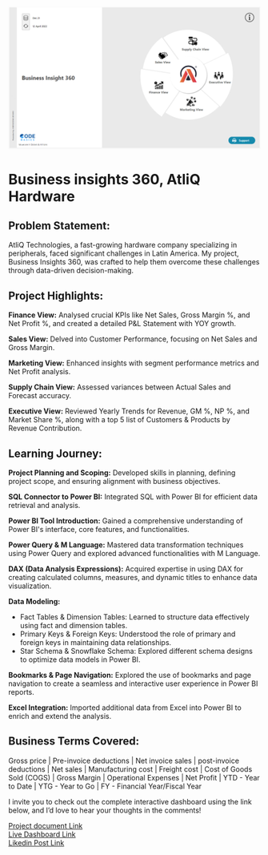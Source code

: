 
<div align="center">
  <img src="https://github.com/ANIRUDDHA-BISWAS/Business-Insights-360-AtliQ-Hardware/blob/main/Business%20insights%20360%2C%20AtliQ%20Hardware.png" alt="Business insights 900" width="600"/>
</div>

# Business insights 360, AtliQ Hardware

## Problem Statement:
AtliQ Technologies, a fast-growing hardware company specializing in peripherals, faced significant challenges in Latin America. My project, Business Insights 360, was crafted to help them overcome these challenges through data-driven decision-making.

## Project Highlights:  

**Finance View:** Analysed crucial KPIs like Net Sales, Gross Margin %, and Net Profit %, and created a detailed P&L Statement with YOY growth.  

**Sales View:** Delved into Customer Performance, focusing on Net Sales and Gross Margin.  

**Marketing View:** Enhanced insights with segment performance metrics and Net Profit analysis.  

**Supply Chain View:** Assessed variances between Actual Sales and Forecast accuracy.  

**Executive View:** Reviewed Yearly Trends for Revenue, GM %, NP %, and Market Share %, along with a top 5 list of Customers & Products by Revenue Contribution.  

## Learning Journey:  

**Project Planning and Scoping:** Developed skills in planning, defining project scope, and ensuring alignment with business objectives.  

**SQL Connector to Power BI:** Integrated SQL with Power BI for efficient data retrieval and analysis.  

**Power BI Tool Introduction:** Gained a comprehensive understanding of Power BI's interface, core features, and functionalities.  

**Power Query & M Language:** Mastered data transformation techniques using Power Query and explored advanced functionalities with M Language.  

**DAX (Data Analysis Expressions):** Acquired expertise in using DAX for creating calculated columns, measures, and dynamic titles to enhance data visualization.  

**Data Modeling:**
- Fact Tables & Dimension Tables: Learned to structure data effectively using fact and dimension tables.
- Primary Keys & Foreign Keys: Understood the role of primary and foreign keys in maintaining data relationships.
- Star Schema & Snowflake Schema: Explored different schema designs to optimize data models in Power BI.  

**Bookmarks & Page Navigation:** Explored the use of bookmarks and page navigation to create a seamless and interactive user experience in Power BI reports.  

**Excel Integration:** Imported additional data from Excel into Power BI to enrich and extend the analysis. 

## Business Terms Covered:
Gross price | Pre-invoice deductions | Net invoice sales | post-invoice deductions | Net sales | Manufacturing cost | Freight cost | Cost of Goods Sold (COGS) | Gross Margin | Operational Expenses | Net Profit | YTD - Year to Date | YTG - Year to Go | FY - Financial Year/Fiscal Year

I invite you to check out the complete interactive dashboard using the link below, and I’d love to hear your thoughts in the comments!  

[Project document Link](https://app.powerbi.com/view?r=eyJrIjoiMjdlZTQwNDQtYjRmMC00YzFlLThhYWQtNmM2Y2ZmM2E0ZmNiIiwidCI6ImM2ZTU0OWIzLTVmNDUtNDAzMi1hYWU5LWQ0MjQ0ZGM1YjJjNCJ9&pageName=4e8492f066963e54ee79)  
[Live Dashboard Link](https://app.powerbi.com/view?r=eyJrIjoiMjdlZTQwNDQtYjRmMC00YzFlLThhYWQtNmM2Y2ZmM2E0ZmNiIiwidCI6ImM2ZTU0OWIzLTVmNDUtNDAzMi1hYWU5LWQ0MjQ0ZGM1YjJjNCJ9&pageName=4e8492f066963e54ee79)  
[Likedin Post Link](https://www.linkedin.com/feed/update/urn:li:activity:7232001039602700288/)  



